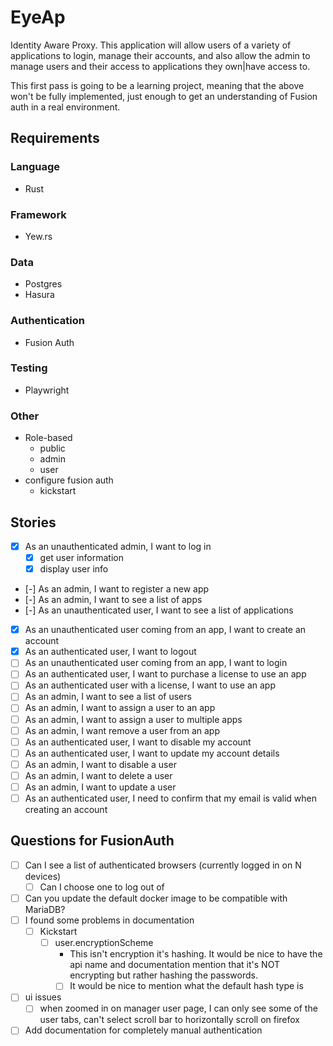 # EyeAp

Identity Aware Proxy. This application will allow users of a variety of applications to login, manage their accounts, and also allow the admin to manage users and their access to applications they own|have access to.

This first pass is going to be a learning project, meaning that the above won't be fully implemented, just enough to get an understanding of Fusion auth in a real environment.

## Requirements

### Language

- Rust

### Framework

- Yew.rs

### Data

- Postgres
- Hasura

### Authentication

- Fusion Auth

### Testing

- Playwright

### Other

- Role-based
  - public
  - admin
  - user
- configure fusion auth
  - kickstart

## Stories

- [x] As an unauthenticated admin, I want to log in
  - [x] get user information
  - [x] display user info
- [-] As an admin, I want to register a new app
- [-] As an admin, I want to see a list of apps
- [-] As an unauthenticated user, I want to see a list of applications
- [x] As an unauthenticated user coming from an app, I want to create an account
- [x] As an authenticated user, I want to logout
- [ ] As an unauthenticated user coming from an app, I want to login
- [ ] As an authenticated user, I want to purchase a license to use an app
- [ ] As an authenticated user with a license, I want to use an app
- [ ] As an admin, I want to see a list of users
- [ ] As an admin, I want to assign a user to an app
- [ ] As an admin, I want to assign a user to multiple apps
- [ ] As an admin, I want remove a user from an app
- [ ] As an authenticated user, I want to disable my account
- [ ] As an authenticated user, I want to update my account details
- [ ] As an admin, I want to disable a user
- [ ] As an admin, I want to delete a user
- [ ] As an admin, I want to update a user
- [ ] As an authenticated user, I need to confirm that my email is valid when creating an account

## Questions for FusionAuth

- [ ] Can I see a list of authenticated browsers (currently logged in on N devices)
  - [ ] Can I choose one to log out of
- [ ] Can you update the default docker image to be compatible with MariaDB?
- [ ] I found some problems in documentation
  - [ ] Kickstart
    - [ ] user.encryptionScheme
      - This isn't encryption it's hashing. It would be nice to have the api name and documentation mention that it's NOT encrypting but rather hashing the passwords.
      - [ ] It would be nice to mention what the default hash type is
- [ ] ui issues
  - [ ] when zoomed in on manager user page, I can only see some of the user tabs, can't select scroll bar to horizontally scroll on firefox
- [ ] Add documentation for completely manual authentication
